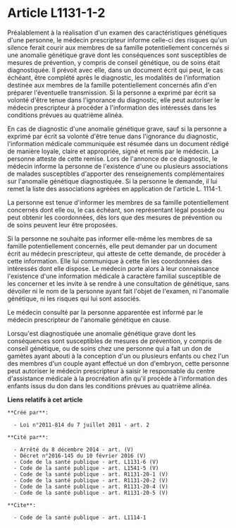 # Article L1131-1-2

Préalablement à la réalisation d'un examen des caractéristiques génétiques d'une personne, le médecin prescripteur informe
celle-ci des risques qu'un silence ferait courir aux membres de sa famille potentiellement concernés si une anomalie
génétique grave dont les conséquences sont susceptibles de mesures de prévention, y compris de conseil génétique, ou de soins
était diagnostiquée. Il prévoit avec elle, dans un document écrit qui peut, le cas échéant, être complété après le
diagnostic, les modalités de l'information destinée aux membres de la famille potentiellement concernés afin d'en préparer
l'éventuelle transmission. Si la personne a exprimé par écrit sa volonté d'être tenue dans l'ignorance du diagnostic, elle
peut autoriser le médecin prescripteur à procéder à l'information des intéressés dans les conditions prévues au quatrième
alinéa. 

En cas de diagnostic d'une anomalie génétique grave, sauf si la personne a exprimé par écrit sa volonté d'être tenue dans
l'ignorance du diagnostic, l'information médicale communiquée est résumée dans un document rédigé de manière loyale, claire
et appropriée, signé et remis par le médecin. La personne atteste de cette remise. Lors de l'annonce de ce diagnostic, le
médecin informe la personne de l'existence d'une ou plusieurs associations de malades susceptibles d'apporter des
renseignements complémentaires sur l'anomalie génétique diagnostiquée. Si la personne le demande, il lui remet la liste des
associations agréées en application de l'article L. 1114-1. 

La personne est tenue d'informer les membres de sa famille potentiellement concernés dont elle ou, le cas échéant, son
représentant légal possède ou peut obtenir les coordonnées, dès lors que des mesures de prévention ou de soins peuvent leur
être proposées. 

Si la personne ne souhaite pas informer elle-même les membres de sa famille potentiellement concernés, elle peut demander par
un document écrit au médecin prescripteur, qui atteste de cette demande, de procéder à cette information. Elle lui communique
à cette fin les coordonnées des intéressés dont elle dispose. Le médecin porte alors à leur connaissance l'existence d'une
information médicale à caractère familial susceptible de les concerner et les invite à se rendre à une consultation de
génétique, sans dévoiler ni le nom de la personne ayant fait l'objet de l'examen, ni l'anomalie génétique, ni les risques qui
lui sont associés. 

Le médecin consulté par la personne apparentée est informé par le médecin prescripteur de l'anomalie génétique en cause. 

Lorsqu'est diagnostiquée une anomalie génétique grave dont les conséquences sont susceptibles de mesures de prévention, y
compris de conseil génétique, ou de soins chez une personne qui a fait un don de gamètes ayant abouti à la conception d'un ou
plusieurs enfants ou chez l'un des membres d'un couple ayant effectué un don d'embryon, cette personne peut autoriser le
médecin prescripteur à saisir le responsable du centre d'assistance médicale à la procréation afin qu'il procède à
l'information des enfants issus du don dans les conditions prévues au quatrième alinéa.

**Liens relatifs à cet article**

	**Créé par**:

	  - Loi n°2011-814 du 7 juillet 2011 - art. 2

	**Cité par**:

	  - Arrêté du 8 décembre 2014 - art. (V)
	  - Décret n°2016-145 du 10 février 2016 (V)
	  - Code de la santé publique - art. L1131-6 (V)
	  - Code de la santé publique - art. L1541-5 (V)
	  - Code de la santé publique - art. R1131-20-1 (V)
	  - Code de la santé publique - art. R1131-20-2 (V)
	  - Code de la santé publique - art. R1131-20-4 (V)
	  - Code de la santé publique - art. R1131-20-5 (V)

	**Cite**:

	  - Code de la santé publique - art. L1114-1
